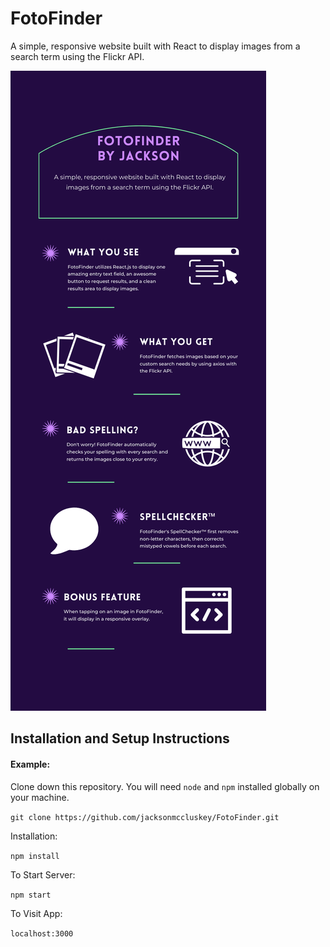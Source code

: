 # FotoFinder
A simple, responsive website built with React to display images from a search term using the Flickr API.

![](FotoFinder.png)

## Installation and Setup Instructions

#### Example:  

Clone down this repository. You will need `node` and `npm` installed globally on your machine.  

`git clone https://github.com/jacksonmccluskey/FotoFinder.git`

Installation:

`npm install`  

To Start Server:

`npm start`  

To Visit App:

`localhost:3000` 
